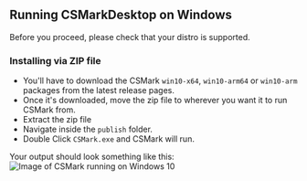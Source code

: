 ## Running CSMarkDesktop on Windows
Before you proceed, please check that your distro is supported.


### Installing via ZIP file
* You'll have to download the CSMark ``win10-x64``, ``win10-arm64`` or ``win10-arm`` packages from the latest release pages.
* Once it's downloaded, move the zip file to wherever you want it to run CSMark from.
* Extract the zip file
* Navigate inside the ``publish`` folder.
* Double Click ``CSMark.exe`` and CSMark will run.

Your output should look something like this:
![Image of CSMark running on Windows 10](https://github.com/CSMarkBenchmark/CSMark/blob/master/assets/CSMarkOnWindows.png)
